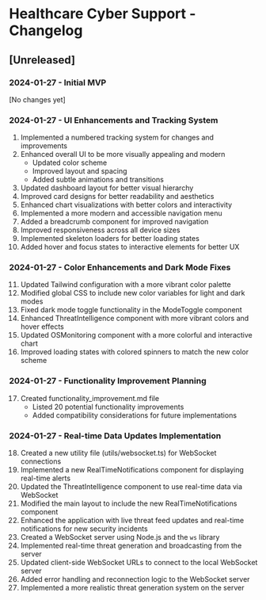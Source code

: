 # Healthcare Cyber Support - Changelog

## [Unreleased]

### 2024-01-27 - Initial MVP

[No changes yet]

### 2024-01-27 - UI Enhancements and Tracking System

1. Implemented a numbered tracking system for changes and improvements
2. Enhanced overall UI to be more visually appealing and modern
   - Updated color scheme
   - Improved layout and spacing
   - Added subtle animations and transitions
3. Updated dashboard layout for better visual hierarchy
4. Improved card designs for better readability and aesthetics
5. Enhanced chart visualizations with better colors and interactivity
6. Implemented a more modern and accessible navigation menu
7. Added a breadcrumb component for improved navigation
8. Improved responsiveness across all device sizes
9. Implemented skeleton loaders for better loading states
10. Added hover and focus states to interactive elements for better UX

### 2024-01-27 - Color Enhancements and Dark Mode Fixes

11. Updated Tailwind configuration with a more vibrant color palette
12. Modified global CSS to include new color variables for light and dark modes
13. Fixed dark mode toggle functionality in the ModeToggle component
14. Enhanced ThreatIntelligence component with more vibrant colors and hover effects
15. Updated OSMonitoring component with a more colorful and interactive chart
16. Improved loading states with colored spinners to match the new color scheme

### 2024-01-27 - Functionality Improvement Planning

17. Created functionality_improvement.md file
    - Listed 20 potential functionality improvements
    - Added compatibility considerations for future implementations

### 2024-01-27 - Real-time Data Updates Implementation

18. Created a new utility file (utils/websocket.ts) for WebSocket connections
19. Implemented a new RealTimeNotifications component for displaying real-time alerts
20. Updated the ThreatIntelligence component to use real-time data via WebSocket
21. Modified the main layout to include the new RealTimeNotifications component
22. Enhanced the application with live threat feed updates and real-time notifications for new security incidents
23. Created a WebSocket server using Node.js and the `ws` library
24. Implemented real-time threat generation and broadcasting from the server
25. Updated client-side WebSocket URLs to connect to the local WebSocket server
26. Added error handling and reconnection logic to the WebSocket server
27. Implemented a more realistic threat generation system on the server

